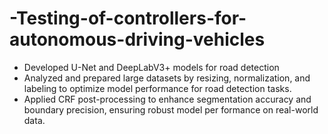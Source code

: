 # -Testing-of-controllers-for-autonomous-driving-vehicles
- Developed U-Net and DeepLabV3+ models for road detection
-  Analyzed and prepared large datasets by resizing, normalization, and labeling to optimize model performance for road detection tasks.
-  Applied CRF post-processing to enhance segmentation accuracy and boundary precision, ensuring robust model per formance on real-world data.
